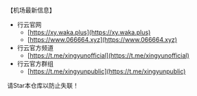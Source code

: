 【机场最新信息】
- 行云官网
  - [https://xy.waka.plus](https://xy.waka.plus)
  - [https://www.066664.xyz](https://www.066664.xyz)
- 行云官方频道
  - [https://t.me/xingyunofficial](https://t.me/xingyunofficial)
- 行云官方群组
  - [https://t.me/xingyunpublic](https://t.me/xingyunpublic)

请Star本仓库以防止失联！
